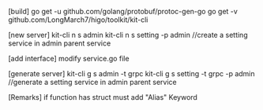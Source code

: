 [build]
go get -u github.com/golang/protobuf/protoc-gen-go
go get -v github.com/LongMarch7/higo/toolkit/kit-cli

[new server]
kit-cli n s admin
kit-cli n s setting -p admin    //create a setting service in admin parent service

[add interface]
modify service.go file


[generate server]
kit-cli g s admin -t grpc
kit-cli g s setting -t grpc -p admin //generate a setting service in admin parent service

[Remarks]
if function has struct  must add "Alias" Keyword